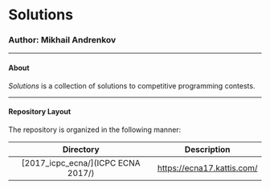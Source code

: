 # Solutions

### Author: Mikhail Andrenkov

---

#### About
_Solutions_ is a collection of solutions to competitive programming contests.

---

#### Repository Layout
<p> The repository is organized in the following manner:</p>

| **Directory**                                 |  **Description**            |
| :--------:                                    | :--------:                  |
| [2017_icpc_ecna/](ICPC ECNA 2017/)            |  https://ecna17.kattis.com/ |
